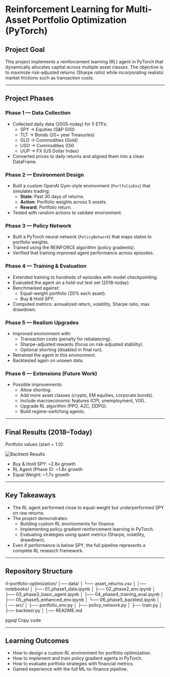 # Reinforcement Learning for Multi-Asset Portfolio Optimization (PyTorch)

## Project Goal
This project implements a reinforcement learning (RL) agent in PyTorch that dynamically allocates capital across multiple asset classes. The objective is to maximize risk-adjusted returns (Sharpe ratio) while incorporating realistic market frictions such as transaction costs.

---

## Project Phases

### Phase 1 — Data Collection
- Collected daily data (2005–today) for 5 ETFs:
  - SPY → Equities (S&P 500)
  - TLT → Bonds (20+ year Treasuries)
  - GLD → Commodities (Gold)
  - USO → Commodities (Oil)
  - UUP → FX (US Dollar Index)
- Converted prices to daily returns and aligned them into a clean DataFrame.

### Phase 2 — Environment Design
- Built a custom OpenAI Gym-style environment (`PortfolioEnv`) that simulates trading:
  - **State**: Past 30 days of returns.
  - **Action**: Portfolio weights across 5 assets.
  - **Reward**: Portfolio return.
- Tested with random actions to validate environment.

### Phase 3 — Policy Network
- Built a PyTorch neural network (`PolicyNetwork`) that maps states to portfolio weights.
- Trained using the REINFORCE algorithm (policy gradients).
- Verified that training improved agent performance across episodes.

### Phase 4 — Training & Evaluation
- Extended training to hundreds of episodes with model checkpointing.
- Evaluated the agent on a hold-out test set (2018–today).
- Benchmarked against:
  - Equal-weight portfolio (20% each asset).
  - Buy & Hold SPY.
- Computed metrics: annualized return, volatility, Sharpe ratio, max drawdown.

### Phase 5 — Realism Upgrades
- Improved environment with:
  - Transaction costs (penalty for rebalancing).
  - Sharpe-adjusted rewards (focus on risk-adjusted stability).
  - Optional shorting (disabled in final run).
- Retrained the agent in this environment.
- Backtested again on unseen data.

### Phase 6 — Extensions (Future Work)
- Possible improvements:
  - Allow shorting.
  - Add more asset classes (crypto, EM equities, corporate bonds).
  - Include macroeconomic features (CPI, unemployment, VIX).
  - Upgrade RL algorithm (PPO, A2C, DDPG).
  - Build regime-switching agents.

---

## Final Results (2018–Today)

Portfolio values (start = 1.0):

![Backtest Results](e2a72162-dae8-4f9a-a013-546a33d9c58b.png)

- Buy & Hold SPY: ~2.8x growth  
- RL Agent (Phase 5): ~1.8x growth  
- Equal Weight: ~1.7x growth  

---

## Key Takeaways
- The RL agent performed close to equal-weight but underperformed SPY on raw returns.
- The project demonstrates:
  - Building custom RL environments for finance.
  - Implementing policy gradient reinforcement learning in PyTorch.
  - Evaluating strategies using quant metrics (Sharpe, volatility, drawdown).
- Even if performance is below SPY, the full pipeline represents a complete RL research framework.

---

## Repository Structure
rl-portfolio-optimization/
│── data/
│ └── asset_returns.csv
│
│── notebooks/
│ ├── 01_phase1_data.ipynb
│ ├── 02_phase2_env.ipynb
│ ├── 03_phase3_basic_agent.ipynb
│ ├── 04_phase4_training_eval.ipynb
│ ├── 05_phase5_enhanced_env.ipynb
│ └── 06_phase5_backtest.ipynb
│
│── src/
│ ├── portfolio_env.py
│ ├── policy_network.py
│ ├── train.py
│ ├── backtest.py
│
│── README.md

pgsql
Copy code

---

## Learning Outcomes
- How to design a custom RL environment for portfolio optimization.
- How to implement and train policy gradient agents in PyTorch.
- How to evaluate portfolio strategies with financial metrics.
- Gained experience with the full ML-to-finance pipeline.
